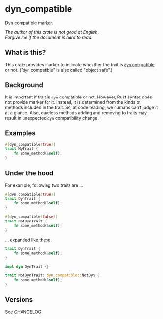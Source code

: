 dyn_compatible
===

Dyn compatible marker.

*The author of this crate is not good at English.*  
*Forgive me if the document is hard to read.*

## What is this?

This crate provides marker to indicate wheather the trait is [`dyn` compatible]
or not. ("`dyn` compatible" is also called "object safe".)

[`dyn` compatible]: https://doc.rust-lang.org/reference/items/traits.html#dyn-compatibility

## Background

It is important if trait is `dyn` compatible or not. However, Rust syntax
does not provide marker for it. Instead, it is determined from the kinds of
methods included in the trait. So, at code reading, we humans can't judge it
at a glance. Also, careless methods adding and removing to traits may result
in unexpected `dyn` compatibility change.

## Examples

```rust
#[dyn_compatible(true)]
trait MyTrait {
    fn some_method(&self);
}
```

## Under the hood

For example, following two traits are ...

```rust
#[dyn_compatible(true)]
trait DynTrait {
    fn some_method(&self);
}

#[dyn_compatible(false)]
trait NotDynTrait {
    fn some_method(&self);
}
```

... expanded like these.

```rust
trait DynTrait {
    fn some_method(&self);
}

impl dyn DynTrait {}

trait NotDynTrait: dyn_compatible::NotDyn {
    fn some_method(&self);
}
```

## Versions

See [CHANGELOG](CHANGELOG.md).

